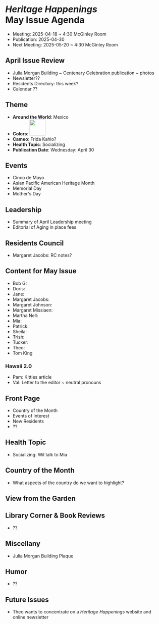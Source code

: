 # _Heritage Happenings_<br>May Issue Agenda

* Meeting: 2025-04-18 ~ 4:30 McGinley Room
* Publication: 2025-04-30
* Next Meeting: 2025-05-20 ~ 4:30 McGinley Room


## April Issue Review

* Julia Morgan Building ~ Centenary Celebration publication ~ photos
* Newsletter??
* Residents Directory: this week?
* Calendar ??

## Theme

* **Around the World**: Mexico
* **Colors**: <img src="https://upload.wikimedia.org/wikipedia/commons/thumb/f/fc/Flag_of_Mexico.svg/330px-Flag_of_Mexico.svg.png" width=50>
* **Cameo**: Frida Kahlo?
* **Health Topic**: Socializing
* **Publication Date**: Wednesday: April 30

## Events

* Cinco de Mayo
* Asian Pacific American Heritage Month
* Memorial Day
* Mother's Day

## Leadership

* Summary of April Leadership meeting
* Editorial of Aging in place fees

## Residents Council

* Margaret Jacobs: RC notes?

## Content for May Issue

* Bob G:
* Doris:
* Jane:
* Margaret Jacobs:
* Margaret Johnson:
* Margaret Missiaen:
* Martha Nell:
* Mia:
* Patrick:
* Sheila:
* Trish:
* Tucker:
* Theo:
* Tom King

### Hawaii 2.0

* Pam: Kitties article
* Val: Letter to the editor ~ neutral pronouns

## Front Page

* Country of the Month
* Events of Interest
* New Residents
* ??

## Health Topic

* Socializing: Wil talk to Mia

## Country of the Month

* What aspects of the country do we want to highlight?

## View from the Garden

## Library Corner & Book Reviews

* ??

## Miscellany

* Julia Morgan Building Plaque

## Humor

* ??

## Future Issues

* Theo wants to concentrate on a _Heritage Happenings_ website and online newsletter